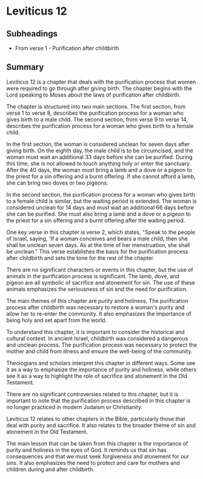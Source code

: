 # Leviticus 12

## Subheadings

* From verse 1 - Purification after childbirth

## Summary

Leviticus 12 is a chapter that deals with the purification process that women were required to go through after giving birth. The chapter begins with the Lord speaking to Moses about the laws of purification after childbirth. 

The chapter is structured into two main sections. The first section, from verse 1 to verse 8, describes the purification process for a woman who gives birth to a male child. The second section, from verse 9 to verse 14, describes the purification process for a woman who gives birth to a female child.

In the first section, the woman is considered unclean for seven days after giving birth. On the eighth day, the male child is to be circumcised, and the woman must wait an additional 33 days before she can be purified. During this time, she is not allowed to touch anything holy or enter the sanctuary. After the 40 days, the woman must bring a lamb and a dove or a pigeon to the priest for a sin offering and a burnt offering. If she cannot afford a lamb, she can bring two doves or two pigeons.

In the second section, the purification process for a woman who gives birth to a female child is similar, but the waiting period is extended. The woman is considered unclean for 14 days and must wait an additional 66 days before she can be purified. She must also bring a lamb and a dove or a pigeon to the priest for a sin offering and a burnt offering after the waiting period.

One key verse in this chapter is verse 2, which states, "Speak to the people of Israel, saying, 'If a woman conceives and bears a male child, then she shall be unclean seven days. As at the time of her menstruation, she shall be unclean." This verse establishes the basis for the purification process after childbirth and sets the tone for the rest of the chapter.

There are no significant characters or events in this chapter, but the use of animals in the purification process is significant. The lamb, dove, and pigeon are all symbolic of sacrifice and atonement for sin. The use of these animals emphasizes the seriousness of sin and the need for purification.

The main themes of this chapter are purity and holiness. The purification process after childbirth was necessary to restore a woman's purity and allow her to re-enter the community. It also emphasizes the importance of being holy and set apart from the world.

To understand this chapter, it is important to consider the historical and cultural context. In ancient Israel, childbirth was considered a dangerous and unclean process. The purification process was necessary to protect the mother and child from illness and ensure the well-being of the community.

Theologians and scholars interpret this chapter in different ways. Some see it as a way to emphasize the importance of purity and holiness, while others see it as a way to highlight the role of sacrifice and atonement in the Old Testament.

There are no significant controversies related to this chapter, but it is important to note that the purification process described in this chapter is no longer practiced in modern Judaism or Christianity.

Leviticus 12 relates to other chapters in the Bible, particularly those that deal with purity and sacrifice. It also relates to the broader theme of sin and atonement in the Old Testament.

The main lesson that can be taken from this chapter is the importance of purity and holiness in the eyes of God. It reminds us that sin has consequences and that we must seek forgiveness and atonement for our sins. It also emphasizes the need to protect and care for mothers and children during and after childbirth.